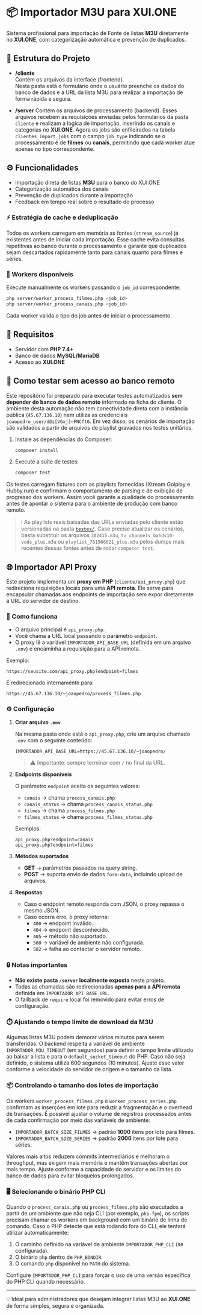 # 📦 Importador M3U para XUI.ONE

Sistema profissional para importação de Fonte de listas **M3U** diretamente no **XUI.ONE**, com categorização automática e prevenção de duplicados.

## 🚀 Estrutura do Projeto

- **/cliente**  
  Contém os arquivos da interface (frontend).  
  Nesta pasta está o formulário onde o usuário preenche os dados do banco de dados e a URL da lista M3U para realizar a importação de forma rápida e segura.

- **/server**
  Contém os arquivos de processamento (backend).
  Esses arquivos recebem as requisições enviadas pelos formulários da pasta `cliente` e realizam a lógica de importação, inserindo os canais e categorias no **XUI.ONE**.
  Agora os jobs são enfileirados na tabela `clientes_import_jobs` com o campo `job_type` indicando se o processamento é de **filmes** ou **canais**, permitindo que cada worker atue apenas no tipo correspondente.

## ⚙️ Funcionalidades

- Importação direta de listas **M3U** para o banco do XUI.ONE  
- Categorização automática dos canais  
- Prevenção de duplicados durante a importação
- Feedback em tempo real sobre o resultado do processo

### ⚡ Estratégia de cache e deduplicação

Todos os workers carregam em memória as fontes (`stream_source`) já existentes antes de iniciar cada importação. Esse cache evita
consultas repetitivas ao banco durante o processamento e garante que duplicados sejam descartados rapidamente tanto para canais
quanto para filmes e séries.

### 👷 Workers disponíveis

Execute manualmente os workers passando o `job_id` correspondente:

```bash
php server/worker_process_filmes.php <job_id>
php server/worker_process_canais.php <job_id>
```

Cada worker valida o tipo do job antes de iniciar o processamento.

## 📝 Requisitos

- Servidor com **PHP 7.4+**
- Banco de dados **MySQL/MariaDB**
- Acesso ao **XUI.ONE**

## 🧪 Como testar sem acesso ao banco remoto

Este repositório foi preparado para executar testes automatizados **sem depender do banco de dados remoto** informado na ficha do
cliente. O ambiente desta automação não tem conectividade direta com a instância pública (`45.67.136.10`) nem utiliza as credenciais
`joaopedro_user/d@z[VGxj)~FNCft6`. Em vez disso, os cenários de importação são validados a partir de arquivos de playlist gravados
nos testes unitários.

1. Instale as dependências do Composer:

   ```bash
   composer install
   ```

2. Execute a suíte de testes:

   ```bash
   composer test
   ```

Os testes carregam fixtures com as playlists fornecidas (Xtream Golplay e Hubby.run) e confirmam o comportamento de parsing e de
exibição de progresso dos workers. Assim você garante a qualidade do processamento antes de apontar o sistema para o ambiente de
produção com banco remoto.

> ℹ️ As playlists reais baixadas das URLs enviadas pelo cliente estão versionadas na pasta [`testes/`](testes/). Caso precise atualizar os cenários, basta substituir os arquivos `302415.m3u`, `tv_channels_bahds10-vods_plus.m3u` ou `playlist_761966021_plus.m3u` pelos dumps mais recentes dessas fontes antes de rodar `composer test`.

## 🌐 Importador API Proxy

Este projeto implementa um **proxy em PHP** (`cliente/api_proxy.php`) que redireciona requisições locais para uma **API remota**. Ele serve para encapsular chamadas aos endpoints de importação sem expor diretamente a URL do servidor de destino.

### 🚀 Como funciona

- O arquivo principal é `api_proxy.php`.
- Você chama a URL local passando o parâmetro `endpoint`.
- O proxy lê a variável `IMPORTADOR_API_BASE_URL` (definida em um arquivo `.env`) e encaminha a requisição para a API remota.

Exemplo:

```
https://seusite.com/api_proxy.php?endpoint=filmes
```

É redirecionado internamente para:

```
https://45.67.136.10/~joaopedro/process_filmes.php
```

### ⚙️ Configuração

1. **Criar arquivo `.env`**

   Na mesma pasta onde está o `api_proxy.php`, crie um arquivo chamado `.env` com o seguinte conteúdo:

   ```
   IMPORTADOR_API_BASE_URL=https://45.67.136.10/~joaopedro/
   ```

   > ⚠️ Importante: sempre terminar com `/` no final da URL.

2. **Endpoints disponíveis**

   O parâmetro `endpoint` aceita os seguintes valores:

   - `canais` → chama `process_canais.php`
   - `canais_status` → chama `process_canais_status.php`
   - `filmes` → chama `process_filmes.php`
   - `filmes_status` → chama `process_filmes_status.php`

   Exemplos:

   ```
   api_proxy.php?endpoint=canais
   api_proxy.php?endpoint=filmes
   ```

3. **Métodos suportados**

   - **GET** → parâmetros passados na query string.
   - **POST** → suporta envio de dados `form-data`, incluindo upload de arquivos.

4. **Respostas**

   - Caso o endpoint remoto responda com JSON, o proxy repassa o mesmo JSON.
   - Caso ocorra erro, o proxy retorna:
     - `400` → endpoint inválido.
     - `404` → endpoint desconhecido.
     - `405` → método não suportado.
     - `500` → variável de ambiente não configurada.
     - `502` → falha ao contactar o servidor remoto.

### 🔒 Notas importantes

- **Não existe pasta `/server` localmente exposta** neste projeto.
- Todas as chamadas são redirecionadas **apenas para a API remota** definida em `IMPORTADOR_API_BASE_URL`.
- O fallback de `require` local foi removido para evitar erros de configuração.

### ⏱️ Ajustando o tempo limite de download da M3U

Algumas listas M3U podem demorar vários minutos para serem transferidas. O backend respeita a variável de ambiente `IMPORTADOR_M3U_TIMEOUT` (em segundos) para definir o tempo limite utilizado ao baixar a lista e para o `default_socket_timeout` do PHP. Caso não seja definido, o sistema utiliza 600 segundos (10 minutos). Ajuste esse valor conforme a velocidade do servidor de origem e o tamanho da lista.

### 📦 Controlando o tamanho dos lotes de importação

Os workers `worker_process_filmes.php` e `worker_process_series.php` confirmam as inserções em lote para reduzir a fragmentação e o overhead de transações. É possível ajustar o volume de registros processados antes de cada confirmação por meio das variáveis de ambiente:

- `IMPORTADOR_BATCH_SIZE_FILMES` → padrão **1000** itens por lote para filmes.
- `IMPORTADOR_BATCH_SIZE_SERIES` → padrão **2000** itens por lote para séries.

Valores mais altos reduzem commits intermediários e melhoram o throughput, mas exigem mais memória e mantêm transações abertas por mais tempo. Ajuste conforme a capacidade do servidor e os limites do banco de dados para evitar bloqueios prolongados.

### 🖥️ Selecionando o binário PHP CLI

Quando o `process_canais.php` ou `process_filmes.php` são executados a partir de um ambiente que não seja CLI (por exemplo, `php-fpm`), os scripts precisam chamar os workers em background com um binário de linha de comando. Caso o PHP detecte que está rodando fora do CLI, ele tentará utilizar automaticamente:

1. O caminho definido na variável de ambiente `IMPORTADOR_PHP_CLI` (se configurada).
2. O binário `php` dentro de `PHP_BINDIR`.
3. O comando `php` disponível no `PATH` do sistema.

Configure `IMPORTADOR_PHP_CLI` para forçar o uso de uma versão específica do PHP CLI quando necessário.

---

💡 Ideal para administradores que desejam integrar listas M3U ao **XUI.ONE** de forma simples, segura e organizada.
